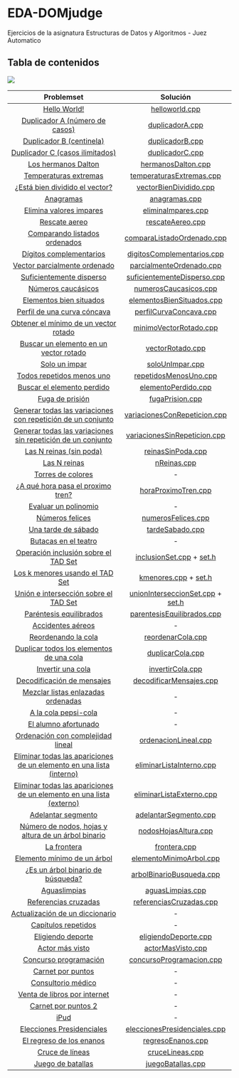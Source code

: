 # EDA-DOMjudge

Ejercicios de la asignatura Estructuras de Datos y Algoritmos - Juez Automatico

## Tabla de contenidos

[comment]: <> (55/68 + 1 tad -> 5500/68 = 81)
![](https://progress-bar.dev/81/?scale=100&title=&width=760&suffix=%)

| Problemset | Solución |
|:--:|:--:|
[Hello World!](Problemset/0-1-HelloWorld.pdf)|[helloworld.cpp](Soluciones/0-1-helloworld.cpp)|
[Duplicador A (número de casos)](Problemset/0-2-DuplicadorA.pdf)|[duplicadorA.cpp](Soluciones/0-2-duplicadora.cpp)|
[Duplicador B (centinela)](Problemset/0-3-DuplicadorB.pdf)|[duplicadorB.cpp](Soluciones/0-3-duplicadorb.cpp)|
[Duplicador C (casos ilimitados)](Problemset/0-4-DuplicadorC.pdf)|[duplicadorC.cpp](Soluciones/0-4-duplicadorc.cpp)|
[Los hermanos Dalton](Problemset/1-1-Dalton.pdf)|[hermanosDalton.cpp](Soluciones/1-1-dalton.cpp)|
[Temperaturas extremas](Problemset/1-2-TemperaturasExtremas.pdf)|[temperaturasExtremas.cpp](Soluciones/1-2-temperaturasextremas.cpp)|
[¿Está bien dividido el vector?](Problemset/1-3-VectorBienDividido.pdf)|[vectorBienDividido.cpp](Soluciones/1-3-vectorbiendividido.cpp)|
[Anagramas](Problemset/1-4-Anagramas.pdf)|[anagramas.cpp](Soluciones/1-4-anagramas.cpp)|
[Elimina valores impares](Problemset/1-5-EliminarImpares.pdf)|[eliminaImpares.cpp](Soluciones/1-5-eliminaimpares.cpp)|
[Rescate aereo](Problemset/1-6-RescateAereo.pdf)|[rescateAereo.cpp](Soluciones/1-6-rescateaereo.cpp)|
[Comparando listados ordenados](Problemset/1-7-ComparaListadoOrdenado.pdf)|[comparaListadoOrdenado.cpp](Soluciones/1-7-comparalistadoordenado.cpp)|
[Dígitos complementarios](Problemset/2-01-DigitosComplementarios.pdf)|[digitosComplementarios.cpp](Soluciones/2-01-digitoscomplementarios.cpp)|
[Vector parcialmente ordenado](Problemset/2-02-ParcialmenteOrdenado.pdf)|[parcialmenteOrdenado.cpp](Soluciones/2-02-vectorparcialmenteordenado.cpp)|
[Suficientemente disperso](Problemset/2-03-SuficientementeDisperso.pdf)|[suficientementeDisperso.cpp](Soluciones/2-03-suficientementedisperso.cpp)|
[Números caucásicos](Problemset/2-04-Caucasicos.pdf)| [numerosCaucasicos.cpp](Soluciones/2-04-numeroscaucasicos.cpp) |
[Elementos bien situados](Problemset/2-05-ElementosBienSituados.pdf)| [elementosBienSituados.cpp](Soluciones/2-05-elementosbiensituados.cpp) |
[Perfil de una curva cóncava](Problemset/2-06-CurvaConcava.pdf)| [perfilCurvaConcava.cpp](Soluciones/2-06-perfilcurvaconcava.cpp) |
[Obtener el mínimo de un vector rotado](Problemset/2-07-MinimoVectorRotado.pdf)| [minimoVectorRotado.cpp](Soluciones/2-07-minimovectorrotado.cpp) |
[Buscar un elemento en un vector rotado](Problemset/2-08-ElementoVectorRotado.pdf)| [vectorRotado.cpp](Soluciones/2-08-elementovectorrotado.cpp) |
[Solo un impar](Problemset/2-09-SoloUnImpar.pdf)| [soloUnImpar.cpp](Soluciones/2-09-solounimpar.cpp) |
[Todos repetidos menos uno](Problemset/2-10-RepetidosMenoUno.pdf)| [repetidosMenosUno.cpp](Soluciones/2-10-repetidosmenosuno.cpp) |
[Buscar el elemento perdido](Problemset/2-11-ElementoPerdido.pdf)| [elementoPerdido.cpp](Soluciones/2-11-elementoperdido.cpp) |
[Fuga de prisión](Problemset/2-12-FugaDePrision.pdf)| [fugaPrision.cpp](Soluciones/2-12-fugaprision.cpp) |
[Generar todas las variaciones con repetición de un conjunto](Problemset/3-01-VariacionesConRepeticion.pdf)| [variacionesConRepeticion.cpp](Soluciones/3-01-variacionesconrepeticion.cpp) |
[Generar todas las variaciones sin repetición de un conjunto](Problemset/3-02-VariacionesSinRepeticion.pdf)| [variacionesSinRepeticion.cpp](Soluciones/3-02-variacionessinrepeticion.cpp) |
[Las N reinas (sin poda)](Problemset/3-03-ReinasSinPoda.pdf)| [reinasSinPoda.cpp](Soluciones/3-03-reinassinpoda.cpp) |
[Las N reinas](Problemset/3-04-Nreinas.pdf)| [nReinas.cpp](Soluciones/3-04-nreinas.cpp) |
[Torres de colores](Problemset/3-07-TorresColores.pdf)| - |
[¿A qué hora pasa el proximo tren?](Problemset/4-1-ProximoTren.pdf)| [horaProximoTren.cpp](Soluciones/4-1-horaproximotren.cpp) |
[Evaluar un polinomio](Problemset/4-2-EvaluarPolinomio.pdf)| - |
[Números felices](Problemset/4-3-NumerosFelices.pdf)| [numerosFelices.cpp](Soluciones/4-3-numerosfelices.cpp) |
[Una tarde de sábado](Problemset/4-4-TardeSabado.pdf)| [tardeSabado.cpp](Soluciones//4-4-tardesabado.cpp) |
[Butacas en el teatro](Problemset/4-5-ButacasTeatro.pdf)| - |
[Operación inclusión sobre el TAD Set](Problemset/4-6-InclusionTADSet.pdf)| [inclusionSet.cpp](Soluciones/4-6-operatorset.cpp) + [set.h](Soluciones/4-6-Set.h) |
[Los k menores usando el TAD Set](Problemset/4-7-kMenores.pdf)| [kmenores.cpp](Soluciones/4-7-knumerosset.cpp) + [set.h](Soluciones/4-7-Set.h)|
[Unión e intersección sobre el TAD Set](Problemset/4-8-UnionIntersecTADSet.pdf)| [unionInterseccionSet.cpp](Soluciones/4-8-unioninterseccionset.cpp) + [set.h](Soluciones/4-8-Set.h) |
[Paréntesis equilibrados](Problemset/5-01-ParentesisEquilibrados.pdf)| [parentesisEquilibrados.cpp](Soluciones/5-01-parentesisequilibrados.cpp) |
[Accidentes aéreos](Problemset/5-02-AccidentesAereos.pdf)| - |
[Reordenando la cola](Problemset/5-03-ReordenarCola.pdf)| [reordenarCola.cpp](Soluciones/5-03-reordenarcola.cpp) |
[Duplicar todos los elementos de una cola](Problemset/5-04-DuplicarCola.pdf)| [duplicarCola.cpp](Soluciones/5-04-duplicarcola.cpp) |
[Invertir una cola](Problemset/5-05-InvertirCola.pdf)| [invertirCola.cpp](Soluciones/5-05-invertircola.cpp) |
[Decodificación de mensajes](Problemset/5-06-DecodificarMensajes.pdf)| [decodificarMensajes.cpp](Soluciones/5-06-decodificarmensajes.cpp) |
[Mezclar listas enlazadas ordenadas](Problemset/5-07-MezclarListas.pdf)| - |
[A la cola pepsi-cola](Problemset/5-08-PepsiCola.pdf)| - |
[El alumno afortunado](Problemset/5-09-AlumnoAfortunado.pdf)| - |
[Ordenación con complejidad lineal](Problemset/5-10-OrdenacionLineal.pdf)| [ordenacionLineal.cpp](Soluciones/5-10-ordenacionlineal.cpp) |
[Eliminar todas las apariciones de un elemento en una lista (interno)](Problemset/5-11-EliminarListaInterno.pdf)| [eliminarListaInterno.cpp](Soluciones/5-11-eliminarlistainterno.cpp) |
[Eliminar todas las apariciones de un elemento en una lista (externo)](Problemset/5-12-EliminarListaExterno.pdf)| [eliminarListaExterno.cpp](Soluciones/5-12-eliminarlistaexterno.cpp) |
[Adelantar segmento](Problemset/5-13-AdelantarSegmento.pdf)| [adelantarSegmento.cpp](Soluciones/5-13-adelantarsegmento.cpp) |
[Número de nodos, hojas y altura de un árbol binario](Problemset/6-01-NodosHojasAltura.pdf)| [nodosHojasAltura.cpp](Soluciones/6-01-nodoshojasaltura.cpp) |
[La frontera](Problemset/6-02-Frontera.pdf)| [frontera.cpp](Soluciones/6-02-frontera.cpp) |
[Elemento mínimo de un árbol](Problemset/6-03-MinimoArbol.pdf)| [elementoMinimoArbol.cpp](Soluciones/6-03-elementominimoarbol.cpp) |
[¿Es un árbol binario de búsqueda?](Problemset/6-04-ABB.pdf)| [arbolBinarioBusqueda.cpp](Soluciones/6-04-arbolbinariodebusqueda.cpp) |
[Aguaslimpias](Problemset/6-10-AguasLimpias.pdf)| [aguasLimpias.cpp](Soluciones/6-10-aguaslimpias.cpp) |
[Referencias cruzadas](Problemset/7-1-ReferenciasCruzadas.pdf)| [referenciasCruzadas.cpp](Soluciones/7-1-referenciascruzadas.cpp) |
[Actualización de un diccionario](Problemset/7-2-Diccionario.pdf)| - |
[Capítulos repetidos](Problemset/7-3-CapitulosRepetidos.pdf)| - |
[Eligiendo deporte](Problemset/7-4-EligiendoDeporte.pdf)| [eligiendoDeporte.cpp](Soluciones/7-4-eligiendodeporte.cpp) |
[Actor más visto](Problemset/7-5-ActorMasVisto.pdf)| [actorMasVisto.cpp](Soluciones/7-5-actormasvisto.cpp) |
[Concurso programación](Problemset/7-6-ConcursoProgramacion.pdf)| [concursoProgramacion.cpp](Soluciones/7-6-concursoprogramacion.cpp) |
[Carnet por puntos](Problemset/8-1-CarnetPorPuntos.pdf)| - |
[Consultorio médico](Problemset/8-2-ConsultorioMedico.pdf)| - |
[Venta de libros por internet](Problemset/8-3-VentaLibros.pdf)| - |
[Carnet por puntos 2](Problemset/8-4-CarnetPorPuntos2.pdf)| - |
[iPud](Problemset/8-5-IpudSencillo.pdf)| - |
[Elecciones Presidenciales](Problemset/8-7-EleccionesPresidenciales.pdf)| [eleccionesPresidenciales.cpp](Soluciones/8-7-eleccionespresidenciales.cpp) |
[El regreso de los enanos](Problemset/ExamenEnero24-Ej1.pdf)| [regresoEnanos.cpp](Soluciones/2024-enero-1-regresoenanos.cpp) |
[Cruce de líneas](Problemset/ExamenEnero24-Ej2.pdf)| [cruceLineas.cpp](Soluciones/2024-enero-2-crucelineas.cpp) |
[Juego de batallas](Problemset/ExamenEnero24-Ej3.pdf)| [juegoBatallas.cpp](Soluciones/2024-enero-3-juegobatallas.cpp) |
